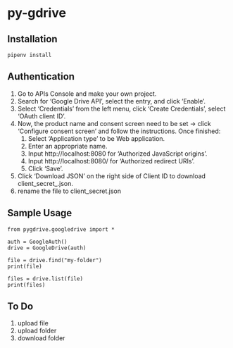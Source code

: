 # py-gdrive

## Installation
```
pipenv install
```

## Authentication

1) Go to APIs Console and make your own project.
1) Search for ‘Google Drive API’, select the entry, and click ‘Enable’.
1) Select ‘Credentials’ from the left menu, click ‘Create Credentials’, select ‘OAuth client ID’.
1) Now, the product name and consent screen need to be set -> click ‘Configure consent screen’ and follow the instructions. Once finished:
    1) Select ‘Application type’ to be Web application.
    1) Enter an appropriate name.
    1) Input http://localhost:8080 for ‘Authorized JavaScript origins’.
    1) Input http://localhost:8080/ for ‘Authorized redirect URIs’.
    1) Click ‘Save’.
1) Click ‘Download JSON’ on the right side of Client ID to download client_secret_<really long ID>.json.
1) rename the file to client_secret.json

## Sample Usage

```
from pygdrive.googledrive import *

auth = GoogleAuth()
drive = GoogleDrive(auth)

file = drive.find("my-folder")
print(file)

files = drive.list(file)
print(files)
```

## To Do

1) upload file
1) upload folder
1) download folder